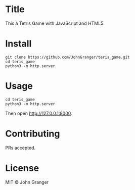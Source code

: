 # Title

This a Tetris Game with JavaScript and HTML5.

# Install

```
git clone https://github.com/JohnGranger/teris_game.git
cd teris_game
python3 -m http.server
```

# Usage

```
cd teris_game
python3 -m http.server
```

Then open http://127.0.0.1:8000.

# Contributing

PRs accepted.

# License

MIT © John Granger